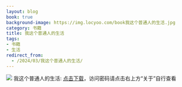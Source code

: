 ```yaml
---
layout: blog
book: true
background-image: https://img.locyoo.com/book我这个普通人的生活.jpg
category: 书籍
title: 我这个普通人的生活
tags:
- 书籍
- 生活
redirect_from:
  - /2024/03/我这个普通人的生活/
---
```

![](https://img.locyoo.com/book我这个普通人的生活.jpg)
我这个普通人的生活: <a name = "ref1" href="https://url18.ctfile.com/f/50983618-1059986302-fdeb31?p=3619">点击下载</a>，访问密码请点击右上方“关于”自行查看